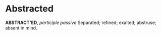 # Abstracted

**ABSTRACT'ED**, _participle passive_ Separated; refined; exalted; abstruse; absent in mind.